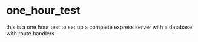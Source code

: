 # one_hour_test
this is a one hour test to set up a complete express server with a database with route handlers
